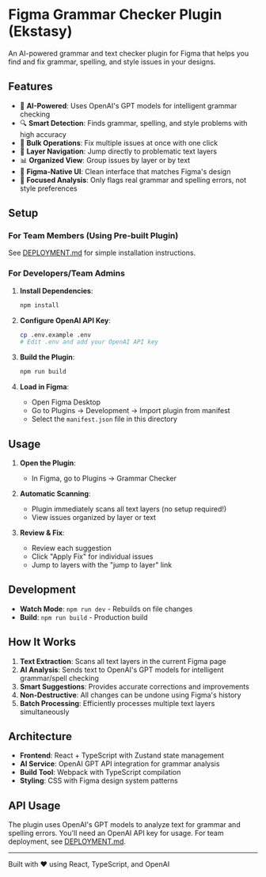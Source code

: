 # Figma Grammar Checker Plugin (Ekstasy)

An AI-powered grammar and text checker plugin for Figma that helps you find and fix grammar, spelling, and style issues in your designs.

## Features

- 🤖 **AI-Powered**: Uses OpenAI's GPT models for intelligent grammar checking
- 🔍 **Smart Detection**: Finds grammar, spelling, and style problems with high accuracy
- 🚀 **Bulk Operations**: Fix multiple issues at once with one click
- 🎯 **Layer Navigation**: Jump directly to problematic text layers
- 📊 **Organized View**: Group issues by layer or by text
- 🎨 **Figma-Native UI**: Clean interface that matches Figma's design
- 🎯 **Focused Analysis**: Only flags real grammar and spelling errors, not style preferences

## Setup

### For Team Members (Using Pre-built Plugin)
See [DEPLOYMENT.md](./DEPLOYMENT.md) for simple installation instructions.

### For Developers/Team Admins

1. **Install Dependencies**:
   ```bash
   npm install
   ```

2. **Configure OpenAI API Key**:
   ```bash
   cp .env.example .env
   # Edit .env and add your OpenAI API key
   ```

3. **Build the Plugin**:
   ```bash
   npm run build
   ```

4. **Load in Figma**:
   - Open Figma Desktop
   - Go to Plugins → Development → Import plugin from manifest
   - Select the `manifest.json` file in this directory

## Usage

1. **Open the Plugin**: 
   - In Figma, go to Plugins → Grammar Checker
   
2. **Automatic Scanning**: 
   - Plugin immediately scans all text layers (no setup required!)
   - View issues organized by layer or text
   
3. **Review & Fix**:
   - Review each suggestion
   - Click "Apply Fix" for individual issues
   - Jump to layers with the "jump to layer" link

## Development

- **Watch Mode**: `npm run dev` - Rebuilds on file changes
- **Build**: `npm run build` - Production build

## How It Works

1. **Text Extraction**: Scans all text layers in the current Figma page
2. **AI Analysis**: Sends text to OpenAI's GPT models for intelligent grammar/spell checking
3. **Smart Suggestions**: Provides accurate corrections and improvements
4. **Non-Destructive**: All changes can be undone using Figma's history
5. **Batch Processing**: Efficiently processes multiple text layers simultaneously

## Architecture

- **Frontend**: React + TypeScript with Zustand state management
- **AI Service**: OpenAI GPT API integration for grammar analysis
- **Build Tool**: Webpack with TypeScript compilation
- **Styling**: CSS with Figma design system patterns

## API Usage

The plugin uses OpenAI's GPT models to analyze text for grammar and spelling errors. You'll need an OpenAI API key for usage. For team deployment, see [DEPLOYMENT.md](./DEPLOYMENT.md).

---

Built with ❤️ using React, TypeScript, and OpenAI
